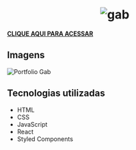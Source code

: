 ## <h1 align='center'>![gab](https://user-images.githubusercontent.com/96196591/223873204-ab848e4f-7685-4cb1-b4bb-bef1821d28a2.svg)
</h1>

**<a href='https://gablucas.github.io/' >CLIQUE AQUI PARA ACESSAR</a>**

## Imagens
![Portfolio Gab](https://user-images.githubusercontent.com/96196591/223873715-e49d0bac-1067-4d01-b8b9-0524e63ce027.jpg)

## Tecnologias utilizadas
- HTML
- CSS
- JavaScript
- React
- Styled Components

